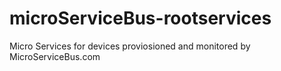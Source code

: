 # microServiceBus-rootservices
Micro Services for devices proviosioned and monitored by MicroServiceBus.com
